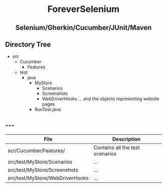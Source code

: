 <h1 align="center">ForeverSelenium</h1>
<h2 align="center">Selenium/Gherkin/Cucumber/JUnit/Maven</h2>


## Directory Tree

  - src
    - Cucumber
      - Features
    - test
      - java
        - MyStore
          - Scenarios 
          - Screenshots
          - WebDriverHooks
          ... and the objects representing website pages
        - RunTest.java

## ---

| File | Description |
| ------ | ------ |
| scr/Cucumber/Features/ | Contains all the test scenarios |
| src/test/MyStore/Scenarios| ... |
| src/test/MyStore/Screenshots| ... |
| src/test/MyStore/WebDriverHooks| ... |


